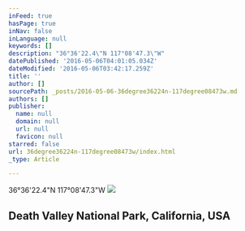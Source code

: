 ```yaml
---
inFeed: true
hasPage: true
inNav: false
inLanguage: null
keywords: []
description: "36°36'22.4\"N 117°08'47.3\"W"
datePublished: '2016-05-06T04:01:05.034Z'
dateModified: '2016-05-06T03:42:17.259Z'
title: ''
author: []
sourcePath: _posts/2016-05-06-36degree36224n-117degree08473w.md
authors: []
publisher:
  name: null
  domain: null
  url: null
  favicon: null
starred: false
url: 36degree36224n-117degree08473w/index.html
_type: Article

---
```

36°36'22.4"N 117°08'47.3"W
![](https://the-grid-user-content.s3-us-west-2.amazonaws.com/0700d4b3-0cab-48e6-a81d-7972e3737064.jpg)

## Death Valley National Park, California, USA